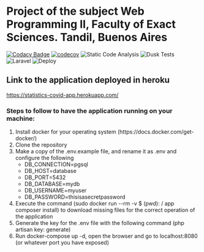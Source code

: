 # Project of the subject Web Programming II, Faculty of Exact Sciences. Tandil, Buenos Aires

[![Codacy Badge](https://api.codacy.com/project/badge/Grade/60a16024fe4c44d78a764c0e4f8a9afd)](https://app.codacy.com/gh/espindola-lucas/estadisticas-covid?utm_source=github.com&utm_medium=referral&utm_content=espindola-lucas/estadisticas-covid&utm_campaign=Badge_Grade)
[![codecov](https://codecov.io/gh/espindola-lucas/estadisticas-covid/branch/master/graph/badge.svg)](https://codecov.io/gh/espindola-lucas/estadisticas-covid)
![Static Code Analysis](https://github.com/espindola-lucas/estadisticas-covid/workflows/Static%20Code%20Analysis/badge.svg)
![Dusk Tests](https://github.com/espindola-lucas/estadisticas-covid/workflows/Dusk%20Tests/badge.svg)
![Laravel](https://github.com/espindola-lucas/estadisticas-covid/workflows/Laravel/badge.svg)
![Deploy](https://github.com/espindola-lucas/estadisticas-covid/workflows/Deploy/badge.svg)

<h2>Link to the application deployed in heroku</h2>

https://statistics-covid-app.herokuapp.com/

<h3>Steps to follow to have the application running on your machine:</h3>
    <ol>
        <li>
            Install docker for your operating system (https://docs.docker.com/get-docker/)        
        </li>
        <li>
            Clone the repository
        </li>
        <li>
            Make a copy of the .env.example file, and rename it as .env and configure the following
        <ul>
            <li> 
                DB_CONNECTION=pgsql 
            </li>
            <li> 
                DB_HOST=database 
            </li>
            <li> 
                DB_PORT=5432 
            </li>
            <li> 
                DB_DATABASE=mydb  
            </li>
            <li> 
                DB_USERNAME=myuser 
            </li>
            <li> 
                DB_PASSWORD=thisisasecretpassword
            </li>
          </ul>
        <li>
            Execute the command (sudo docker run --rm -v $ (pwd): / app composer install) to download missing files for the correct operation of the application
        </li>
        <li>
            Generate the key for the .env file with the following command (php artisan key: generate)
        </li>
        <li>
            Run docker-compose up -d, open the browser and go to localhost:8080 (or whatever port you have exposed)
        </li>
    </ol>
